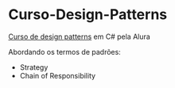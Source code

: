 # Curso-Design-Patterns
[Curso de design patterns](https://cursos.alura.com.br/course/design-patterns-dotnet) em C# pela Alura

Abordando os termos de padrões:
- Strategy
- Chain of Responsibility
